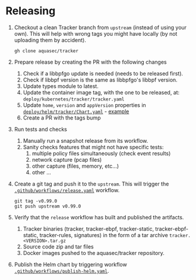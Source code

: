 # Releasing

1. Checkout a clean Tracker branch from `upstream` (instead of using your own).
   This will help with wrong tags you might have locally (by not uploading them
   by accident).

   ```console
   gh clone aquasec/tracker
   ```

1. Prepare release by creating the PR with the following changes
   1. Check if a libbpfgo update is needed (needs to be released first).
   1. Check if libbpf version is the same as libbpfgo's libbpf version.
   1. Update types module to latest.
   1. Update the container image tag, with the one to be released, at: `deploy/kubernetes/tracker/tracker.yaml`
   1. Update `home`, `version` and `appVersion` properties in [`deploy/helm/tracker/Chart.yaml`] -
      [example](https://github.com/khulnasoft-labs/tracker/pull/2195)
   1. Create a PR with the tags bump

1. Run tests and checks
   1. Manually run a snapshot release from its workflow.
   1. Sanity checks features that might not have specific tests:
      1. multiple policy files simultaneously (check event results)
      1. network capture (pcap files)
      1. other capture (files, memory, etc...)
      1. other ...
   
1. Create a git tag and push it to the `upstream`. This will trigger the
   [`.github/workflows/release.yaml`] workflow.

   ```console
   git tag -v0.99.0
   git push upstream v0.99.0
   ```

1. Verify that the `release` workflow has built and published the artifacts.
   1. Tracker binaries (tracker, tracker-ebpf, tracker-static, tracker-ebpf-static,
      tracker-rules, signatures) in the form of a tar archive `tracker.<VERSION>.tar.gz`
   1. Source code zip and tar files
   1. Docker images pushed to the aquasec/tracker repository.
1. Publish the Helm chart by triggering workflow [`.github/workflows/publish-helm.yaml`].

[`.github/workflows/release.yaml`]: ./.github/workflows/release.yaml
[`.github/workflows/publish-helm.yaml`]: ./.github/workflows/publish-helm.yaml
[`deploy/helm/tracker/Chart.yaml`]: ./deploy/helm/tracker/Chart.yaml
